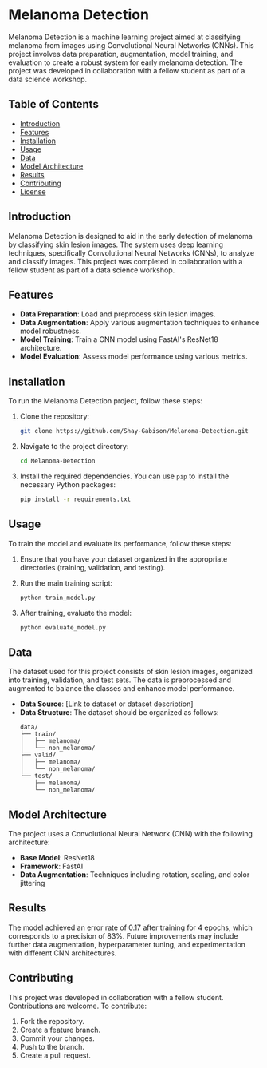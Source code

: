 
# Melanoma Detection

Melanoma Detection is a machine learning project aimed at classifying melanoma from images using Convolutional Neural Networks (CNNs). This project involves data preparation, augmentation, model training, and evaluation to create a robust system for early melanoma detection. The project was developed in collaboration with a fellow student as part of a data science workshop.

## Table of Contents

- [Introduction](#introduction)
- [Features](#features)
- [Installation](#installation)
- [Usage](#usage)
- [Data](#data)
- [Model Architecture](#model-architecture)
- [Results](#results)
- [Contributing](#contributing)
- [License](#license)

## Introduction

Melanoma Detection is designed to aid in the early detection of melanoma by classifying skin lesion images. The system uses deep learning techniques, specifically Convolutional Neural Networks (CNNs), to analyze and classify images. This project was completed in collaboration with a fellow student as part of a data science workshop.

## Features

- **Data Preparation**: Load and preprocess skin lesion images.
- **Data Augmentation**: Apply various augmentation techniques to enhance model robustness.
- **Model Training**: Train a CNN model using FastAI's ResNet18 architecture.
- **Model Evaluation**: Assess model performance using various metrics.

## Installation

To run the Melanoma Detection project, follow these steps:

1. Clone the repository:
   ```bash
   git clone https://github.com/Shay-Gabison/Melanoma-Detection.git
   ```

2. Navigate to the project directory:
   ```bash
   cd Melanoma-Detection
   ```

3. Install the required dependencies. You can use `pip` to install the necessary Python packages:
   ```bash
   pip install -r requirements.txt
   ```

## Usage

To train the model and evaluate its performance, follow these steps:

1. Ensure that you have your dataset organized in the appropriate directories (training, validation, and testing).

2. Run the main training script:
   ```bash
   python train_model.py
   ```

3. After training, evaluate the model:
   ```bash
   python evaluate_model.py
   ```

## Data

The dataset used for this project consists of skin lesion images, organized into training, validation, and test sets. The data is preprocessed and augmented to balance the classes and enhance model performance.

- **Data Source**: [Link to dataset or dataset description]
- **Data Structure**: The dataset should be organized as follows:
  ```
  data/
  ├── train/
  │   ├── melanoma/
  │   └── non_melanoma/
  ├── valid/
  │   ├── melanoma/
  │   └── non_melanoma/
  └── test/
      ├── melanoma/
      └── non_melanoma/
  ```

## Model Architecture

The project uses a Convolutional Neural Network (CNN) with the following architecture:

- **Base Model**: ResNet18
- **Framework**: FastAI
- **Data Augmentation**: Techniques including rotation, scaling, and color jittering

## Results

The model achieved an error rate of 0.17 after training for 4 epochs, which corresponds to a precision of 83%. Future improvements may include further data augmentation, hyperparameter tuning, and experimentation with different CNN architectures.

## Contributing

This project was developed in collaboration with a fellow student. Contributions are welcome. To contribute:

1. Fork the repository.
2. Create a feature branch.
3. Commit your changes.
4. Push to the branch.
5. Create a pull request.

